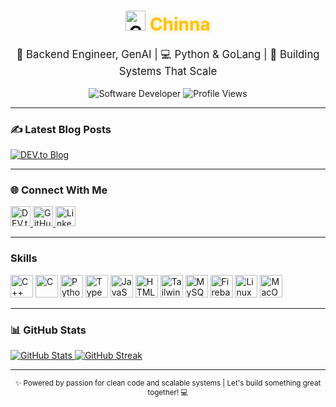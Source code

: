<div align="center">

  <!-- Logo & Name -->
  <h1>
    <img src="https://raw.githubusercontent.com/danielcranney/readme-generator/main/public/icons/socials/github.svg" width="32" alt="GitHub" />
    <b style="color:#FFC107; text-shadow: 0 0 8px rgba(255, 193, 15, 0.4);">Chinna</b>
    <!--<img src="https://raw.githubusercontent.com/danielcranney/readme-generator/main/public/icons/socials/github.svg" width="32" alt="GitHub" / -->
  </h1>

  <!-- Tagline with Emoji Flair -->
  <p style="font-size:1.2em;">
    🔧 Backend Engineer, GenAI | 💻 Python & GoLang | 🚀 Building Systems That Scale
  </p>

  <!-- Developer Badge -->
  <img src="https://img.shields.io/badge/Software_Developer-0891b2?style=for-the-badge&logo=code&logoColor=white" alt="Software Developer" />

  <!-- Profile Views -->
  <img src="https://komarev.com/ghpvc/?username=chinnanj666&label=Profile%20Views&color=0891b2&style=for-the-badge&logo=code&logoColor=white" alt="Profile Views" />
</div>

---      
### ✍️ Latest Blog Posts

<div align="left">
  <a href="https://dev.to/steal">
    <img src="https://img.shields.io/badge/Read%20on%20DEV.to-0A0A0A?style=for-the-badge&logo=devdotto&logoColor=white" alt="DEV.to Blog" />
  </a>
</div>

---

### 🌐 Connect With Me

<div align="left">
  <a href="https://dev.to/steal" target="_blank" rel="noreferrer">
    <img src="https://raw.githubusercontent.com/danielcranney/readme-generator/main/public/icons/socials/devdotto.svg" width="32" height="32" alt="DEV.to" />
  </a>
  <a href="https://www.github.com/chinnanj666" target="_blank" rel="noreferrer">
    <img src="https://raw.githubusercontent.com/danielcranney/readme-generator/main/public/icons/socials/github.svg" width="32" height="32" alt="GitHub" />
  </a>
  <a href="https://www.linkedin.com/in/chinnanj" target="_blank" rel="noreferrer">
    <img src="https://raw.githubusercontent.com/danielcranney/readme-generator/main/public/icons/socials/linkedin.svg" width="32" height="32" alt="LinkedIn" />
  </a>
</div>

---

### Skills 
<p align="left">
<a href="https://docs.microsoft.com/en-us/cpp/?view=msvc-170" target="_blank" rel="noreferrer"><img src="https://raw.githubusercontent.com/danielcranney/readme-generator/main/public/icons/skills/cplusplus-colored.svg" width="36" height="36" alt="C++" /></a>
<a href="https://docs.microsoft.com/en-us/cpp/?view=msvc-170" target="_blank" rel="noreferrer"><img src="https://raw.githubusercontent.com/danielcranney/readme-generator/main/public/icons/skills/c-colored.svg" width="36" height="36" alt="C" /></a>
<a href="https://www.python.org/" target="_blank" rel="noreferrer"><img src="https://raw.githubusercontent.com/danielcranney/readme-generator/main/public/icons/skills/python-colored.svg" width="36" height="36" alt="Python" /></a>
<a href="https://www.typescriptlang.org/" target="_blank" rel="noreferrer"><img src="https://raw.githubusercontent.com/danielcranney/readme-generator/main/public/icons/skills/typescript-colored.svg" width="36" height="36" alt="TypeScript" /></a>
<a href="https://developer.mozilla.org/en-US/docs/Web/JavaScript" target="_blank" rel="noreferrer"><img src="https://raw.githubusercontent.com/danielcranney/readme-generator/main/public/icons/skills/javascript-colored.svg" width="36" height="36" alt="JavaScript" /></a>
<a href="https://developer.mozilla.org/en-US/docs/Glossary/HTML5" target="_blank" rel="noreferrer"><img src="https://raw.githubusercontent.com/danielcranney/readme-generator/main/public/icons/skills/html5-colored.svg" width="36" height="36" alt="HTML5" /></a>   
<a href="https://tailwindcss.com/" target="_blank" rel="noreferrer"><img src="https://raw.githubusercontent.com/danielcranney/readme-generator/main/public/icons/skills/tailwindcss-colored.svg" width="36" height="36" alt="TailwindCSS" /></a>
<a href="https://www.mysql.com/" target="_blank" rel="noreferrer"><img src="https://raw.githubusercontent.com/danielcranney/readme-generator/main/public/icons/skills/mysql-colored.svg" width="36" height="36" alt="MySQL" /></a>
<a href="https://firebase.google.com/" target="_blank" rel="noreferrer"><img src="https://raw.githubusercontent.com/danielcranney/readme-generator/main/public/icons/skills/firebase-colored.svg" width="36" height="36" alt="Firebase" /></a>
<a href="https://www.linux.org" target="_blank" rel="noreferrer"><img src="https://raw.githubusercontent.com/danielcranney/readme-generator/main/public/icons/skills/linux-colored.svg" width="36" height="36" alt="Linux" /></a>
<a href="https://apple.com" target="_blank" rel="noreferrer"><img src="https://raw.githubusercontent.com/danielcranney/readme-generator/main/public/icons/skills/macos-colored-dark.svg" width="36" height="36" alt="MacOS" /></a>
</p>

---
    
### 📊 GitHub Stats

<div align="left">
  <a href="https://github.com/chinnanj666">
    <img src="https://github-readme-stats.vercel.app/api?username=chinnanj666&show_icons=true&count_private=true&title_color=0891b2&text_color=ffffff&icon_color=0891b2&bg_color=0d1117&hide_border=true" alt="GitHub Stats" />
  </a>
  <a href="https://github.com/chinnanj666">
    <img src="https://github-readme-streak-stats.herokuapp.com/?user=chinnanj666&stroke=ffffff&background=0d1117&ring=0891b2&fire=0891b2&currStreakNum=ffffff&currStreakLabel=0891b2&sideNums=ffffff&sideLabels=ffffff&dates=ffffff&hide_border=true" alt="GitHub Streak" />
  </a>
 <!-- <a href="https://github.com/chinnanj666">
    <img src="https://github-readme-stats.vercel.app/api/top-langs/?username=chinnanj666&langs_count=10&title_color=0891b2&text_color=ffffff&icon_color=0891b2&bg_color=0d1117&hide_border=true&locale=en&custom_title=Top%20Languages" alt="Top Languages" / -->
  </a>
</div>

---
<div align="center">
  <sub>✨ Powered by passion for clean code and scalable systems | Let's build something great together! 💻</sub>
</div>
<!--
### 🏆 Achievements
![GitHub Trophies](https://github-profile-trophy.vercel.app/?username=chinnanj666&theme=onedark&no-frame=true) -->

